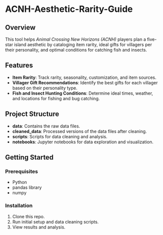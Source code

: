 # ACNH-Aesthetic-Rarity-Guide
## Overview
This tool helps *Animal Crossing New Horizons (ACNH)* players plan a five-star island aesthetic by cataloging item rarity, ideal gifts for villagers per their personality, and optimal conditions for catching fish and insects.

## Features
- **Item Rarity**: Track rarity, seasonality, customization, and item sources.
- **Villager Gift Recommendations**: Identify the best gifts for each villager based on their personality type.
- **Fish and Insect Hunting Conditions**: Determine ideal times, weather, and locations for fishing and bug catching.

## Project Structure
- **data**: Contains the raw data files.
- **cleaned_data**: Processed versions of the data files after cleaning.
- **scripts**: Scripts for data cleaning and analysis.
- **notebooks**: Jupyter notebooks for data exploration and visualization.

## Getting Started
### Prerequisites
- Python
- pandas library
- numpy

### Installation
1. Clone this repo.
2. Run initial setup and data cleaning scripts.
3. View results and analysis.